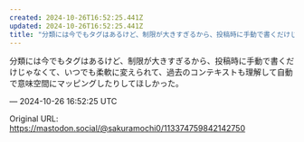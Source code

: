 ```yaml
---
created: 2024-10-26T16:52:25.441Z
updated: 2024-10-26T16:52:25.441Z
title: "分類には今でもタグはあるけど、制限が大きすぎるから、投稿時に手動で書くだけじゃな[...]"
---
```


<p>分類には今でもタグはあるけど、制限が大きすぎるから、投稿時に手動で書くだけじゃなくて、いつでも柔軟に変えられて、過去のコンテキストも理解して自動で意味空間にマッピングしたりしてほしかった。</p>

&mdash; 2024-10-26 16:52:25 UTC

Original URL: https://mastodon.social/@sakuramochi0/113374759842142750
